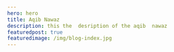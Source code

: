 ```yaml
---
hero: hero
title: Aqib Nawaz
description: this the  desription of the aqib  nawaz
featuredpost: true
featuredimage: /img/blog-index.jpg
---
```

